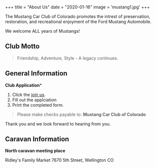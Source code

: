 +++
title = "About Us"
date = "2020-01-16"
image = 'mustang1.jpg'
+++

The Mustang Car Club of Colorado promotes the intrest of
preservation, restoration, and recreational enjoyment of the Ford Mustang Automobile.

We welcome ALL years of Mustangs!


## Club Motto

> Friendship, Adventure, Style - A legacy continues.

## General Information

**Club Application***
  1. Click the [join us](/join).
  2. Fill out the applciation
  3. Print the completed form.


> Please make checks payable to:
> **Mustang Car Club of Colorado**

Thank you and we look forward to hearing from you.

## Caravan Information

**North caravan meeting place**

 Ridley's Family Market
 7670 5th Street, Wellington CO

